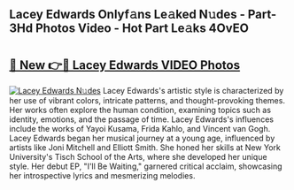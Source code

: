 ## Lacey Edwards Onlyf𝚊ns Le𝚊ked N𝚞des - Part-3Hd Photos Video - Hot Part Le𝚊ks 4OvEO

# <h2><a href="http://ab29567.deff.icu/?id=Lacey+Edwards">🔗 New 👉🔴 Lacey Edwards VIDEO Photos</a></h2>

[![Lacey Edwards N𝚞des](https://i.imgur.com/rIISA9y.gif)](http://ab29567.deff.icu/?id=Lacey+Edwards)
Lacey Edwards's artistic style is characterized by her use of vibrant colors, intricate patterns, and thought-provoking themes. Her works often explore the human condition, examining topics such as identity, emotions, and the passage of time. Lacey Edwards's influences include the works of Yayoi Kusama, Frida Kahlo, and Vincent van Gogh. Lacey Edwards began her musical journey at a young age, influenced by artists like Joni Mitchell and Elliott Smith. She honed her skills at New York University's Tisch School of the Arts, where she developed her unique style. Her debut EP, "I'll Be Waiting," garnered critical acclaim, showcasing her introspective lyrics and mesmerizing melodies.
